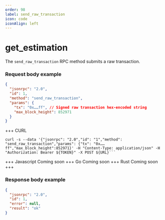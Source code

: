 ```yaml
---
order: 98
label: send_raw_transaction
icon: code
iconAlign: left      
---
```


# get_estimation



The `send_raw_transaction` RPC method submits a raw transaction.

### Request body example

```json
{
  "jsonrpc": "2.0",
  "id": 1,
  "method": "send_raw_transaction",
  "params": {
    "tx": "0x……ff", // Signed raw transaction hex-encoded string
    "max_block_height": 852971
  }
}
```


+++ CURL
```
curl -s --data '{"jsonrpc": "2.0","id": "1","method": "send_raw_transaction","params": {"tx": "0x……ff","max_block_height":852971}' -H "Content-Type: application/json" -H "Authorization: Bearer ${TOKEN}" -X POST ${URL}```
```
+++ Javascript
Coming soon
+++ Go
Coming soon
+++ Rust
Coming soon
+++
### Response body example
```json
{
  "jsonrpc": "2.0",
  "id": 1,
  "error": null,
  "result": "ok"
}
```
